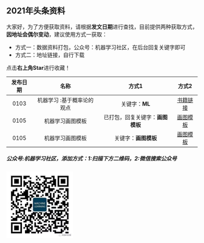 ## 2021年头条资料

大家好，为了方便获取资料，请根据**发文日期**进行查找，目前提供两种获取方式，**因地址会偶尔变动**，建议使用方式一获取：
- 方式一：数据资料打包，公众号：机器学习社区，在后台回复关键字即可
- 方式二：地址链接，自行下载

点击**右上角Star**进行收藏！

| 发布日期 |名称|方式1 |方式2|
| :---------:|:-----------:|:-----------:|:-----------:|
| 0103 |机器学习 :基于概率论的观点|关键字：**ML** |[书籍链接](https://github.com/probml/pml-book/releases/download/2020-12-28/pml1-2020-12-28.pdf)|
| 0105 | 机器学习画图模板 |已打包，回复关键字：**画图模板**  |[画图模板](https://github.com/dair-ai/ml-visuals)|
| 0105 | 机器学习画图模板 |关键字：**画图模板**  |[画图模板](https://github.com/dair-ai/ml-visuals)|

##### 公众号:**机器学习社区**，添加方式：1:扫描下方二维码，2:微信搜索公众号
<img src="/2021/pic/WechatIMG14.jpeg" width="35%">
